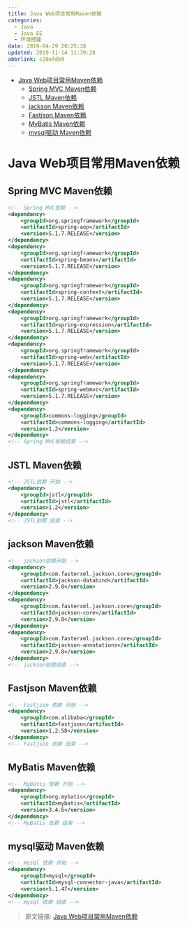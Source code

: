 ```yaml
---
title: Java Web项目常用Maven依赖
categories: 
  - Java
  - Java EE
  - 环境搭建
date: 2019-04-29 20:25:38
updated: 2019-11-14 11:39:28
abbrlink: c20afdb9
---
```

<div id='my_toc'>

- [Java Web项目常用Maven依赖](/blog/c20afdb9/#Java-Web项目常用Maven依赖)
    - [Spring MVC Maven依赖](/blog/c20afdb9/#Spring-MVC-Maven依赖)
    - [JSTL Maven依赖](/blog/c20afdb9/#JSTL-Maven依赖)
    - [jackson Maven依赖](/blog/c20afdb9/#jackson-Maven依赖)
    - [Fastjson Maven依赖](/blog/c20afdb9/#Fastjson-Maven依赖)
    - [MyBatis Maven依赖](/blog/c20afdb9/#MyBatis-Maven依赖)
    - [mysql驱动 Maven依赖](/blog/c20afdb9/#mysql驱动-Maven依赖)

</div>
<!--more-->
<script>if (navigator.platform.toLowerCase() == 'win32'){document.getElementById('my_toc').style.display = 'none';}</script>

<!--end-->
# Java Web项目常用Maven依赖 #
## Spring MVC Maven依赖 ##
```xml
<!-- Spring MVC依赖 -->
<dependency>
	<groupId>org.springframework</groupId>
	<artifactId>spring-aop</artifactId>
	<version>5.1.7.RELEASE</version>
</dependency>
<dependency>
	<groupId>org.springframework</groupId>
	<artifactId>spring-beans</artifactId>
	<version>5.1.7.RELEASE</version>
</dependency>
<dependency>
	<groupId>org.springframework</groupId>
	<artifactId>spring-context</artifactId>
	<version>5.1.7.RELEASE</version>
</dependency>
<dependency>
	<groupId>org.springframework</groupId>
	<artifactId>spring-expression</artifactId>
	<version>5.1.7.RELEASE</version>
</dependency>
<dependency>
	<groupId>org.springframework</groupId>
	<artifactId>spring-web</artifactId>
	<version>5.1.7.RELEASE</version>
</dependency>
<dependency>
	<groupId>org.springframework</groupId>
	<artifactId>spring-webmvc</artifactId>
	<version>5.1.7.RELEASE</version>
</dependency>
<dependency>
	<groupId>commons-logging</groupId>
	<artifactId>commons-logging</artifactId>
	<version>1.2</version>
</dependency>
<!-- Spring MVC依赖结束 -->
```
## JSTL Maven依赖 ##
```xml
<!-- JSTL依赖 开始 -->
<dependency>
    <groupId>jstl</groupId>
    <artifactId>jstl</artifactId>
    <version>1.2</version>
</dependency>
<!-- JSTL依赖 结束 -->
```
## jackson Maven依赖 ##
```xml
<!-- jackson依赖开始 -->
<dependency>
    <groupId>com.fasterxml.jackson.core</groupId>
    <artifactId>jackson-databind</artifactId>
    <version>2.9.8</version>
</dependency>
<dependency>
    <groupId>com.fasterxml.jackson.core</groupId>
    <artifactId>jackson-core</artifactId>
    <version>2.9.8</version>
</dependency>
<dependency>
    <groupId>com.fasterxml.jackson.core</groupId>
    <artifactId>jackson-annotations</artifactId>
    <version>2.9.8</version>
</dependency>
<!-- jackson依赖结束 -->
```
## Fastjson Maven依赖 ##
```xml
<!-- Fastjson 依赖 开始 -->
<dependency>
    <groupId>com.alibaba</groupId>
    <artifactId>fastjson</artifactId>
    <version>1.2.58</version>
</dependency>
<!-- Fastjson 依赖 结束 -->
```
## MyBatis Maven依赖 ##
```xml
<!-- MyBatis 依赖 开始 -->
<dependency>
    <groupId>org.mybatis</groupId>
    <artifactId>mybatis</artifactId>
    <version>3.4.6</version>
</dependency>
<!-- MyBatis 依赖 结束 -->
```
## mysql驱动 Maven依赖 ##
```xml
<!-- mysql 依赖 开始 -->
<dependency>
    <groupId>mysql</groupId>
    <artifactId>mysql-connector-java</artifactId>
    <version>5.1.47</version>
</dependency>
<!-- mysql 依赖 结束 -->
```
>原文链接: [Java Web项目常用Maven依赖](https://lanlan2017.github.io/blog/c20afdb9/)
